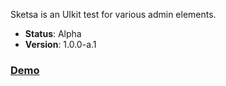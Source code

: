 Sketsa is an UIkit test for various admin elements.

- __Status__: Alpha
- __Version__: 1.0.0-a.1

### [Demo](https://qaharmdz.github.io/sketsa/)

